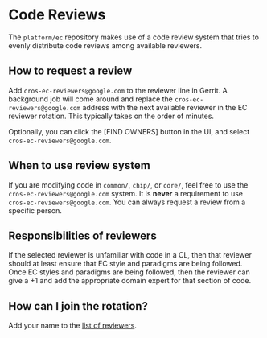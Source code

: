 # Code Reviews

The `platform/ec` repository makes use of a code review system that tries to
evenly distribute code reviews among available reviewers.

## How to request a review

Add `cros-ec-reviewers@google.com` to the reviewer line in Gerrit. A background
job will come around and replace the `cros-ec-reviewers@google.com` address with
the next available reviewer in the EC reviewer rotation. This typically takes on
the order of minutes.

Optionally, you can click the [FIND OWNERS] button in the UI, and select
`cros-ec-reviewers@google.com`.

## When to use review system

If you are modifying code in `common/`, `chip/`, or `core/`, feel free to use
the `cros-ec-reviewers@google.com` system. It is **never** a requirement to use
`cros-ec-reviewers@google.com`. You can always request a review from a specific
person.

## Responsibilities of reviewers

If the selected reviewer is unfamiliar with code in a CL, then that reviewer
should at least ensure that EC style and paradigms are being followed. Once EC
styles and paradigms are being followed, then the reviewer can give a +1 and add
the appropriate domain expert for that section of code.

## How can I join the rotation?

Add your name to the [list of reviewers][1].

[1]: http://google3/chrome/crosinfra/gwsq/ec_reviewers
